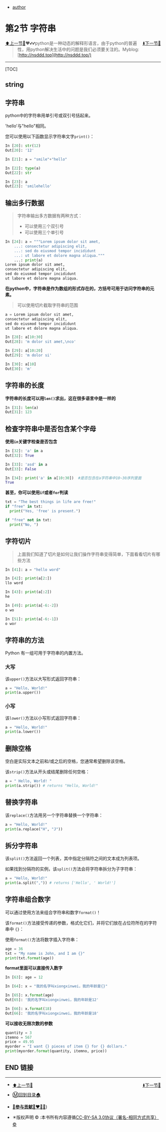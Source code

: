 + [author](https://github.com/3293172751/awesome-cs-course)

# 第2节 字符串

<div><a href = '1' style='float:left'>⬆️上一节🔗</a><a href = '3' style='float: right'>⬇️下一节🔗</a></div>

> ❤️💕💕python是一种动态的解释形语言，由于python的普遍性，用python解决生活中的问题是我们必须要关注的。Myblog:[http://nsddd.top](http://nsddd.top/)

---

[TOC]



## string

## 字符串

python中的字符串用单引号或双引号括起来。

'hello'与"hello"相同。

您可以使用以下函数显示字符串文字`print()`：

```python
In [20]: str(12)
Out[20]: '12'

In [21]: a = "smile"+"hello"

In [22]: type(a)
Out[22]: str

In [23]: a
Out[23]: 'smilehello'
```



## 输出多行数据

> 字符串输出多方数据有两种方式：
>
> + 可以使用三个双引号
> + 可以使用三个单引号

```python
In [24]: a = """Lorem ipsum dolor sit amet,
    ...: consectetur adipiscing elit,
    ...: sed do eiusmod tempor incididunt
    ...: ut labore et dolore magna aliqua."""
    ...: print(a)
Lorem ipsum dolor sit amet,
consectetur adipiscing elit,
sed do eiusmod tempor incididunt
ut labore et dolore magna aliqua.
```

**在python中，字符串是作为数组的形式存在的，方括号可用于访问字符串的元素。**

> 可以使用切片截取字符串的范围

```python
a = Lorem ipsum dolor sit amet,
consectetur adipiscing elit,
sed do eiusmod tempor incididunt
ut labore et dolore magna aliqua.

In [28]: a[10:30]
Out[28]: 'm dolor sit amet,\nco'

In [29]: a[10:20]
Out[29]: 'm dolor si'

In [30]: a[10]
Out[30]: 'm'
```



## 字符串的长度

**字符串的长度可以用`len()`求出，这在很多语言中是一样的**

```python
In [31]: len(a)
Out[31]: 123
```



## 检查字符串中是否包含某个字母

**使用`in`关键字检查是否包含**

```python
In [32]: 'a' in a
Out[32]: True

In [33]: 'asd' in a
Out[33]: False

In [34]: print('a' in a[10:30])  #是否包含在a字符串中10~30序列里面
True
```

**甚至，你可以使用`if`或者`for`判读**

```python
txt = "The best things in life are free!"
if "free" in txt:
  print("Yes, 'free' is present.")

if "free" not in txt:
  print("No, ")
```



## 字符切片

> 上面我们知道了切片是如何让我们操作字符串变得简单，下面看看切片有哪些方法

```python
In [41]: a = "hello word"

In [42]: print(a[2:])
llo word

In [43]: print(a[:2])
he

In [49]: print(a[-6:-2])
o wo

In [51]: print(a[-6:-1])
o wor
```



## 字符串的方法

Python 有一组可用于字符串的内置方法。

### 大写

该`upper()`方法以大写形式返回字符串：

```python
a = "Hello, World!"
print(a.upper())
```



### 小写

该`lower()`方法以小写形式返回字符串：

```python
a = "Hello, World!"
print(a.lower())
```



## 删除空格

空白是实际文本之前和/或之后的空格，您通常希望删除该空格。

该`strip()`方法从开头或结尾删除任何空格：

```python
a = " Hello, World! "
print(a.strip()) # returns "Hello, World!"
```



## 替换字符串

该`replace()`方法用另一个字符串替换一个字符串：

```python
a = "Hello, World!"
print(a.replace("H", "J"))
```



## 拆分字符串

该`split()`方法返回一个列表，其中指定分隔符之间的文本成为列表项。

如果找到分隔符的实例，该`split()`方法会将字符串拆分为子字符串：

```python
a = "Hello, World!"
print(a.split(",")) # returns ['Hello', ' World!']
```



## 字符串组合数字

可以通过使用方法来组合字符串和数字`format()`！

该`format()`方法接受传递的参数，格式化它们，并将它们放在占位符所在的字符串中 `{}`：

使用`format()`方法将数字插入字符串：

```python
age = 36
txt = "My name is John, and I am {}"
print(txt.format(age))
```

**format里面可以直接传入数字**

```python
In [63]: age = 12

In [64]: x = "我的名字叫xiongxinwei，我的年龄是{}"

In [65]: x.format(age)
Out[65]: '我的名字叫xiongxinwei，我的年龄是12'

In [66]: x.format(18)
Out[66]: '我的名字叫xiongxinwei，我的年龄是18'
```

**可以接收无限次数的参数**

```python
quantity = 3
itemno = 567
price = 49.95
myorder = "I want {} pieces of item {} for {} dollars."
print(myorder.format(quantity, itemno, price))
```



## END 链接

---

<ul><li><div><a href = '1' style='float:left'>⬆️上一节🔗</a><a href = '3' style='float: right'>⬇️下一节🔗</a></div></li></ul>

+ [Ⓜ️回到目录🏠](../README.md)

+ [**🫵参与贡献💞❤️‍🔥💖**](https://nsddd.top/archives/contributors))

+ ✴️版权声明 &copy; :本书所有内容遵循[CC-BY-SA 3.0协议（署名-相同方式共享）&copy;](http://zh.wikipedia.org/wiki/Wikipedia:CC-by-sa-3.0协议文本) 
